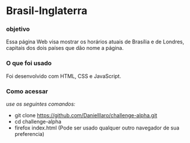 # Brasil-Inglaterra

### objetivo
Essa página Web visa mostrar os horários atuais de Brasília e de Londres, capitais dos dois países que dão nome a página.

### O que foi usado
Foi desenvolvido com HTML, CSS e JavaScript.

### Como acessar
_use os seguintes comandos:_
- git clone https://github.com/DanielIlaro/challenge-alpha.git
- cd challenge-alpha
- firefox index.html
(Pode ser usado qualquer outro navegador de sua preferencia)

